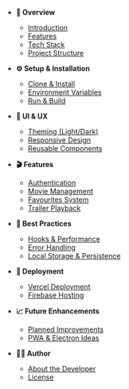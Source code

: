 * **📘 Overview**
  * [Introduction](/)
  * [Features](#features)
  * [Tech Stack](#tech-stack)
  * [Project Structure](#project-structure)

* **⚙️ Setup & Installation**
  * [Clone & Install](#installation--setup)
  * [Environment Variables](#set-up-environment-variables)
  * [Run & Build](#run-the-app)

* **🎨 UI & UX**
  * [Theming (Light/Dark)](#theming)
  * [Responsive Design](#uiux)
  * [Reusable Components](#code-quality--best-practices)

* **🎬 Features**
  * [Authentication](#authentication)
  * [Movie Management](#movie-management)
  * [Favourites System](#movie-management)
  * [Trailer Playback](#movie-management)

* **🧠 Best Practices**
  * [Hooks & Performance](#code-quality--best-practices)
  * [Error Handling](#code-quality--best-practices)
  * [Local Storage & Persistence](#code-quality--best-practices)

* **🚀 Deployment**
  * [Vercel Deployment](#deployment)
  * [Firebase Hosting](#deployment)

* **📈 Future Enhancements**
  * [Planned Improvements](#future-improvements)
  * [PWA & Electron Ideas](#future-improvements)

* **👨‍💻 Author**
  * [About the Developer](#author)
  * [License](#license)
